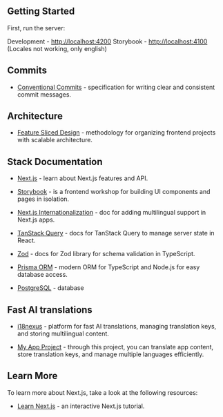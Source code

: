 ## Getting Started

First, run the server:

Development - [http://localhost:4200](http://localhost:4200)
Storybook - [http://localhost:4100](http://localhost:4100) (Locales not working, only english)

## Commits

- [Conventional Commits](https://www.conventionalcommits.org) - specification for writing clear and consistent commit messages.

## Architecture

- [Feature Sliced Design](https://feature-sliced.design) - methodology for organizing frontend projects with scalable architecture.

## Stack Documentation

- [Next.js](https://nextjs.org/docs) - learn about Next.js features and API.
- [Storybook](https://storybook.js.org/docs) - is a frontend workshop for building UI components and pages in isolation.
- [Next.js Internationalization](https://next-intl.dev/docs) - doc for adding multilingual support in Next.js apps.
- [TanStack Query](https://tanstack.com/query/latest/docs/framework/react/overview) - docs for TanStack Query to manage server state in React.
- [Zod](https://zod.dev) - docs for Zod library for schema validation in TypeScript.

- [Prisma ORM](https://www.prisma.io) - modern ORM for TypeScript and Node.js for easy database access.
- [PostgreSQL](postgresql.org) - database

## Fast AI translations

- [i18nexus](https://i18nexus.com) - platform for fast AI translations, managing translation keys, and storing multilingual content.

- [My App Project](https://app.i18nexus.com/projects/qyQoBfVgqsxHM2mn5b25Aj) - through this project, you can translate app content, store translation keys, and manage multiple languages efficiently.

## Learn More

To learn more about Next.js, take a look at the following resources:

- [Learn Next.js](https://nextjs.org/learn) - an interactive Next.js tutorial.
